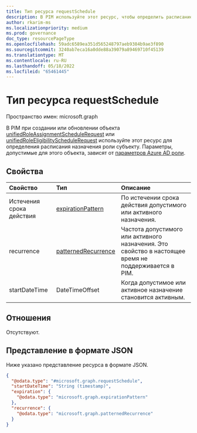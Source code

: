 ```yaml
---
title: Тип ресурса requestSchedule
description: В PIM используйте этот ресурс, чтобы определить расписание, в течение которых субъект будет иметь допустимую или активную роль.
author: rkarim-ms
ms.localizationpriority: medium
ms.prod: governance
doc_type: resourcePageType
ms.openlocfilehash: 59adc6589ea351d565248797aeb9384b9ae3f890
ms.sourcegitcommit: 3240ab7eca16a0dde88a39079a89469710f45139
ms.translationtype: MT
ms.contentlocale: ru-RU
ms.lasthandoff: 05/18/2022
ms.locfileid: "65461445"
---
```

# <a name="requestschedule-resource-type"></a>Тип ресурса requestSchedule

Пространство имен: microsoft.graph

В PIM при создании или обновлении объекта [unifiedRoleAssignmentScheduleRequest](unifiedroleassignmentschedulerequest.md) или [unifiedRoleEligibilityScheduleRequest](unifiedroleeligibilityschedulerequest.md) используйте этот ресурс для определения расписания назначения роли субъекту. Параметры, допустимые для этого объекта, зависят от [параметров Azure AD роли](../api/unifiedrolemanagementpolicy-list-rules.md).

## <a name="properties"></a>Свойства
|Свойство|Тип|Описание|
|:---|:---|:---|
|Истечения срока действия|[expirationPattern](../resources/expirationpattern.md)|По истечении срока действия допустимого или активного назначения.|
|recurrence|[patternedRecurrence](../resources/patternedrecurrence.md)|Частота допустимого или активного назначения. Это свойство в настоящее время не поддерживается в PIM.|
|startDateTime|DateTimeOffset|Когда допустимое или активное назначение становится активным.|

## <a name="relationships"></a>Отношения
Отсутствуют.

## <a name="json-representation"></a>Представление в формате JSON
Ниже указано представление ресурса в формате JSON.
<!-- {
  "blockType": "resource",
  "@odata.type": "microsoft.graph.requestSchedule"
}
-->
``` json
{
  "@odata.type": "#microsoft.graph.requestSchedule",
  "startDateTime": "String (timestamp)",
  "expiration": {
    "@odata.type": "microsoft.graph.expirationPattern"
  },
  "recurrence": {
    "@odata.type": "microsoft.graph.patternedRecurrence"
  }
}
```

